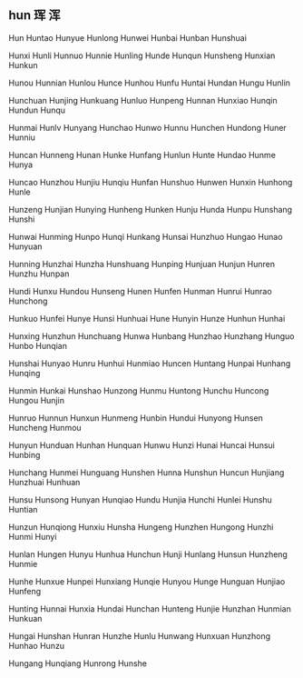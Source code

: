 hun  珲 浑
---

Hun Huntao Hunyue Hunlong Hunwei Hunbai Hunban Hunshuai

Hunxi Hunli Hunnuo Hunnie Hunling Hunde Hunqun Hunsheng Hunxian Hunkun

Hunou Hunnian Hunlou Hunce Hunhou Hunfu Huntai Hundan Hungu Hunlin

Hunchuan Hunjing Hunkuang Hunluo Hunpeng Hunnan Hunxiao Hunqin Hundun Hunqu

Hunmai Hunlv Hunyang Hunchao Hunwo Hunnu Hunchen Hundong Huner Hunniu

Huncan Hunneng Hunan Hunke Hunfang Hunlun Hunte Hundao Hunme Hunya

Huncao Hunzhou Hunjiu Hunqiu Hunfan Hunshuo Hunwen Hunxin Hunhong Hunle

Hunzeng Hunjian Hunying Hunheng Hunken Hunju Hunda Hunpu Hunshang Hunshi

Hunwai Hunming Hunpo Hunqi Hunkang Hunsai Hunzhuo Hungao Hunao Hunyuan

Hunning Hunzhai Hunzha Hunshuang Hunping Hunjuan Hunjun Hunren Hunzhu Hunpan

Hundi Hunxu Hundou Hunseng Hunen Hunfen Hunman Hunrui Hunrao Hunchong

Hunkuo Hunfei Hunye Hunsi Hunhuai Hune Hunyin Hunze Hunhun Hunhai

Hunxing Hunzhun Hunchuang Hunwa Hunbang Hunzhao Hunzhang Hunguo Hunbo   Hunqian

Hunshai Hunyao Hunru Hunhui Hunmiao Huncen Huntang Hunpai Hunhang Hunqing

Hunmin Hunkai Hunshao Hunzong Hunmu Huntong Hunchu Huncong Hungou Hunjin

Hunruo Hunnun Hunxun Hunmeng Hunbin Hundui Hunyong Hunsen Huncheng Hunmou

Hunyun Hunduan Hunhan Hunquan Hunwu Hunzi Hunai Huncai Hunsui Hunbing

Hunchang Hunmei Hunguang Hunshen Hunna Hunshun Huncun Hunjiang Hunzhuai Hunhuan

Hunsu Hunsong Hunyan Hunqiao Hundu Hunjia Hunchi Hunlei Hunshu Huntian

Hunzun Hunqiong Hunxiu Hunsha Hungeng Hunzhen Hungong Hunzhi Hunmi Hunyi

Hunlan Hungen Hunyu Hunhua Hunchun Hunji Hunlang Hunsun Hunzheng Hunmie

Hunhe Hunxue Hunpei Hunxiang Hunqie Hunyou Hunge Hunguan Hunjiao Hunfeng

Hunting Hunnai Hunxia Hundai Hunchan Hunteng Hunjie Hunzhan Hunmian Hunkuan

Hungai Hunshan Hunran Hunzhe Hunlu Hunwang Hunxuan Hunzhong Hunhao Hunzu

Hungang Hunqiang Hunrong Hunshe 
